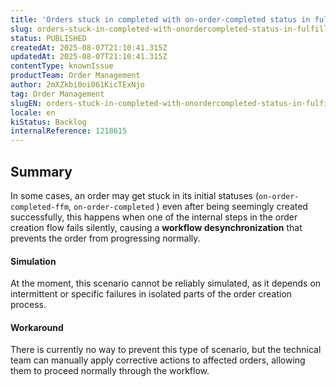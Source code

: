 ```yaml
---
title: 'Orders stuck in completed with on-order-completed status in fulfillment and Approved Payment status in Marketplace'
slug: orders-stuck-in-completed-with-onordercompleted-status-in-fulfillment-and-approved-payment-status-in-marketplace
status: PUBLISHED
createdAt: 2025-08-07T21:10:41.315Z
updatedAt: 2025-08-07T21:10:41.315Z
contentType: knownIssue
productTeam: Order Management
author: 2mXZkbi0oi061KicTExNjo
tag: Order Management
slugEN: orders-stuck-in-completed-with-onordercompleted-status-in-fulfillment-and-approved-payment-status-in-marketplace
locale: en
kiStatus: Backlog
internalReference: 1218615
---
```


## Summary


In some cases, an order may get stuck in its initial statuses (`on-order-completed-ffm`, `on-order-completed` ) even after being seemingly created successfully, this happens when one of the internal steps in the order creation flow fails silently, causing a **workflow desynchronization** that prevents the order from progressing normally.




#### Simulation


At the moment, this scenario cannot be reliably simulated, as it depends on intermittent or specific failures in isolated parts of the order creation process.




#### Workaround


There is currently no way to prevent this type of scenario, but the technical team can manually apply corrective actions to affected orders, allowing them to proceed normally through the workflow.




